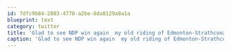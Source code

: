 ```yaml
---
id: 7dfc9b84-2083-4770-a2be-8da8129a8a1a
blueprint: text
category: twitter
title: 'Glad to see NDP win again  my old riding of Edmonton-Strathcona.. And Goldring re-elected absolutely disgusts me.'
caption: 'Glad to see NDP win again  my old riding of Edmonton-Strathcona.. And Goldring re-elected absolutely disgusts me.'
---
```

